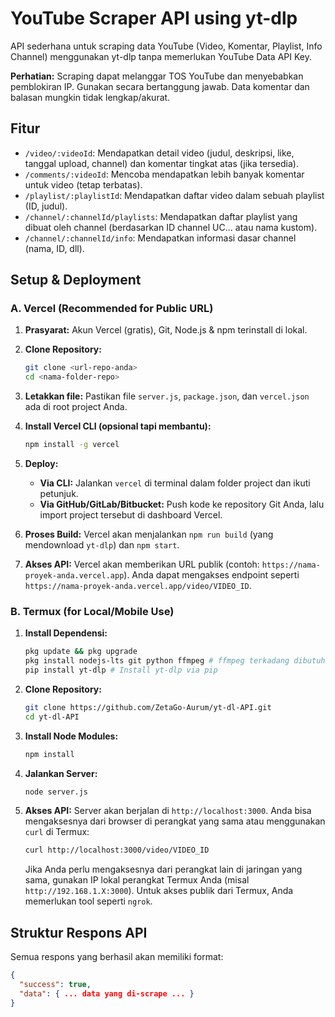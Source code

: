 # YouTube Scraper API using yt-dlp

API sederhana untuk scraping data YouTube (Video, Komentar, Playlist, Info Channel) menggunakan yt-dlp tanpa memerlukan YouTube Data API Key.

**Perhatian:** Scraping dapat melanggar TOS YouTube dan menyebabkan pemblokiran IP. Gunakan secara bertanggung jawab. Data komentar dan balasan mungkin tidak lengkap/akurat.

## Fitur

-   `/video/:videoId`: Mendapatkan detail video (judul, deskripsi, like, tanggal upload, channel) dan komentar tingkat atas (jika tersedia).
-   `/comments/:videoId`: Mencoba mendapatkan lebih banyak komentar untuk video (tetap terbatas).
-   `/playlist/:playlistId`: Mendapatkan daftar video dalam sebuah playlist (ID, judul).
-   `/channel/:channelId/playlists`: Mendapatkan daftar playlist yang dibuat oleh channel (berdasarkan ID channel UC... atau nama kustom).
-   `/channel/:channelId/info`: Mendapatkan informasi dasar channel (nama, ID, dll).

## Setup & Deployment

### A. Vercel (Recommended for Public URL)

1.  **Prasyarat:** Akun Vercel (gratis), Git, Node.js & npm terinstall di lokal.
2.  **Clone Repository:**
    ```bash
    git clone <url-repo-anda>
    cd <nama-folder-repo>
    ```
3.  **Letakkan file:** Pastikan file `server.js`, `package.json`, dan `vercel.json` ada di root project Anda.
4.  **Install Vercel CLI (opsional tapi membantu):**
    ```bash
    npm install -g vercel
    ```
5.  **Deploy:**
    -   **Via CLI:** Jalankan `vercel` di terminal dalam folder project dan ikuti petunjuk.
    -   **Via GitHub/GitLab/Bitbucket:** Push kode ke repository Git Anda, lalu import project tersebut di dashboard Vercel.

6.  **Proses Build:** Vercel akan menjalankan `npm run build` (yang mendownload `yt-dlp`) dan `npm start`.
7.  **Akses API:** Vercel akan memberikan URL publik (contoh: `https://nama-proyek-anda.vercel.app`). Anda dapat mengakses endpoint seperti `https://nama-proyek-anda.vercel.app/video/VIDEO_ID`.

### B. Termux (for Local/Mobile Use)

1.  **Install Dependensi:**
    ```bash
    pkg update && pkg upgrade
    pkg install nodejs-lts git python ffmpeg # ffmpeg terkadang dibutuhkan oleh yt-dlp
    pip install yt-dlp # Install yt-dlp via pip
    ```
2.  **Clone Repository:**
    ```bash
    git clone https://github.com/ZetaGo-Aurum/yt-dl-API.git
    cd yt-dl-API
    ```
3.  **Install Node Modules:**
    ```bash
    npm install
    ```
4.  **Jalankan Server:**
    ```bash
    node server.js
    ```
5.  **Akses API:** Server akan berjalan di `http://localhost:3000`. Anda bisa mengaksesnya dari browser di perangkat yang sama atau menggunakan `curl` di Termux:
    ```bash
    curl http://localhost:3000/video/VIDEO_ID
    ```
    Jika Anda perlu mengaksesnya dari perangkat lain di jaringan yang sama, gunakan IP lokal perangkat Termux Anda (misal `http://192.168.1.X:3000`). Untuk akses publik dari Termux, Anda memerlukan tool seperti `ngrok`.

## Struktur Respons API

Semua respons yang berhasil akan memiliki format:

```json
{
  "success": true,
  "data": { ... data yang di-scrape ... }
}
